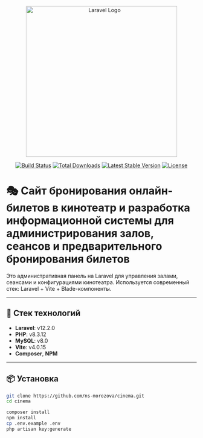 <p align="center"><a href="https://laravel.com" target="_blank"><img src="https://raw.githubusercontent.com/laravel/art/master/logo-lockup/5%20SVG/2%20CMYK/1%20Full%20Color/laravel-logolockup-cmyk-red.svg" width="400" alt="Laravel Logo"></a></p>

<p align="center">
<a href="https://github.com/laravel/framework/actions"><img src="https://github.com/laravel/framework/workflows/tests/badge.svg" alt="Build Status"></a>
<a href="https://packagist.org/packages/laravel/framework"><img src="https://img.shields.io/packagist/dt/laravel/framework" alt="Total Downloads"></a>
<a href="https://packagist.org/packages/laravel/framework"><img src="https://img.shields.io/packagist/v/laravel/framework" alt="Latest Stable Version"></a>
<a href="https://packagist.org/packages/laravel/framework"><img src="https://img.shields.io/packagist/l/laravel/framework" alt="License"></a>
</p>

# 🎭 Сайт бронирования онлайн-билетов в кинотеатр и разработка информационной системы для администрирования залов, сеансов и предварительного бронирования билетов

Это административная панель на Laravel для управления залами, сеансами и конфигурациями кинотеатра. Используется современный стек: Laravel + Vite + Blade-компоненты.

---

## 🚀 Стек технологий

- **Laravel**: v12.2.0
- **PHP**: v8.3.12
- **MySQL**: v8.0
- **Vite**: v4.0.15
- **Composer**, **NPM**

---

## 📦 Установка

```bash
git clone https://github.com/ns-morozova/cinema.git
cd cinema

composer install
npm install
cp .env.example .env
php artisan key:generate

